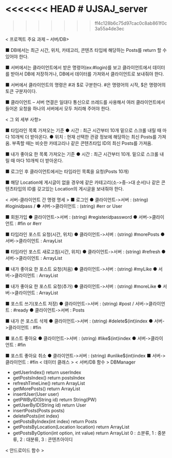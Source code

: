<<<<<<< HEAD
﻿# UJSAJ_server
=======
>>>>>>> ff4c128b6c75d97cac0c8ab861f0c3a55a4de3ec

< 프로젝트 주요 과제 – 서버/DB>

■ DB에서는 최근 시간, 위치, 카테고리, 콘텐츠 타입에 해당하는 Posts를 return 할 수 있어야 한다. 

■ 서버에서는 클라이언트에서 받은 명령어(ex:#login)를 보고 클라이언트에서 데이터를 받아서 DB에 저장하거나, DB에서 데이터를 가져와서 클라이언트로 보내줘야 한다.

■ 서버에서 클라이언트의 명령은 #과 $로 구분한다. #은 명령어의 시작, $은 명령어의 토큰 구분자이다.

■ 클라이언트 – 서버 연결은 일대다 통신으로 쓰레드를 사용해서 여러 클라이언트에서 들어온 요청을 하나의 서버에서 모두 처리해 주어야 한다.


< 그 외 세부 사항>

■ 타임라인 목록 가져오는 기준
● 시간 : 최근 시간부터 10개 밑으로 스크롤 내릴 때 마다 10개씩 더 받아온다.
● 위치 : 현재 선택한 관광 정보에 해당하는 최신 Posts를 가져옴. 부족할 때는 비슷한 카테고리나 같은 콘텐츠타입 ID의 최신 Posts를 가져옴.

■ 내가 좋아요 한 목록 가져오는 기준
● 시간 : 최근 시간부터 10개. 밑으로 스크롤 내릴 때 마다 10개씩 더 받아온다.

■ 로그인 후 클라이언트에서는 타임라인 목록을 요청(Posts 10개)

■ 해당 Location에 게시글이 없을 경우에 같은 카테고리(소->중->대 순서)나 같은 콘텐츠타입의 ID를 갖고있는 Location의 게시글을 보내줘야 한다.

< 서버-클라이언트 간 명령 명세 >
■ 로그인
● 클라이언트->서버 : (string) #login$id$pass / 
● 서버->클라이언트 : (string) #err or User

■ 회원가입
● 클라이언트->서버 : (string) #register$id$password
● 서버->클라이언트 : #fin or #err

■ 타임라인 포스트 요청(시간, 위치)
● 클라이언트->서버 : (string) #morePosts
● 서버->클라이언트 : ArrayList<Posts>

■ 타임라인 포스트 새로고침(시간, 위치)
● 클라이언트->서버 : (string) #refresh
● 서버->클라이언트 : ArrayList<Posts>

■ 내가 좋아요 한 포스트 요청(처음)
● 클라이언트->서버 : (string) #myLike
● 서버->클라이언트 : ArrayList<Posts>

■ 내가 좋아요 한 포스트 요청(추가)
● 클라이언트->서버 : (string) #moreLike
● 서버->클라이언트 : ArrayList<Posts>

■ 포스트 쓰기(포스트 저장)
● 클라이언트->서버 : (string) #post / 서버->클라이언트 : #ready
● 클라이언트->서버 : Posts

■ 내가 쓴 포스트 삭제
● 클라이언트->서버 : (string) #delete$(int)index
● 서버->클라이언트 : #fin

■ 포스트 좋아요
● 클라이언트->서버 : (string) #like$(int)index
● 서버->클라이언트 : #fin

■ 포스트 좋아요 취소
● 클라이언트->서버 : (string) #unlike$(int)index
■ 서버->클라이언트 : #fin
< 데이터 클래스 >
< 서버/DB 함수 >
DBManager
- getUserIndex() return userIndex
- getPostsIndex() return postsIndex
- refreshTimeLine() return ArrayList<Posts>
- getMorePosts() return ArrayList<Posts>
- insertUser(User user)
- getPWByID(String id) return String(PW)
- getUserByID(String id) return User
- insertPosts(Posts posts)
- deletePosts(int index)
- getPostsByIndex(int index) return Posts
- getPostsByLocation(Location location) return ArrayList<Posts>
- getPostsByOption(int option, int value) return ArrayList<Posts>
0 : 소분류, 1 : 중분류, 2 : 대분류, 3 : 콘텐츠아이디

< 안드로이드 함수 >
